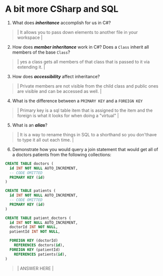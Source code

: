 # A bit more CSharp and SQL
1. What does ***inheritance*** accomplish for us in C#?

  > | It allows you to pass down elements to another file in your workspace |

2. How does ***member inheritance*** work in C#? Does a `Class` inherit all members of the base `Class`?

  > | yes a class gets all members of that class that is passed to it via extending it. |

3. How does ***accessibility*** affect inheritance?

  > | Private members are not visible from the child class and public ones are visible and can be accessed as well. |

4. What is the difference between a `PRIMARY KEY` and a `FOREIGN KEY`

  > | Primary key is a sql table item that is assigned to the item and the foreign is what it looks for when doing a "virtual"  |

5. What is an ***alias***?

  > | It is a way to rename things in SQL to a shorthand so you don'thave to type it all out each time. |

6. Demonstrate how you would query a join statement that would get all of a doctors patients from the following collections:

  ```SQL
  CREATE TABLE doctors (
    id INT NOT NULL AUTO_INCREMENT,
    -- CODE OMITTED
    PRIMARY KEY (id)
  )

  CREATE TABLE patients (
    id INT NOT NULL AUTO_INCREMENT,
    -- CODE OMITTED
    PRIMARY KEY (id)
  )

  CREATE TABLE patient_doctors (
    id INT NOT NULL AUTO_INCREMENT,
    doctorId INT NOT NULL,
    patientId INT NOT NULL,

    FOREIGN KEY (doctorId)
      REFERENCES doctors(id),
    FOREIGN KEY (patientId)
      REFERENCES patients(id),
  )

  ```

  > | ANSWER HERE |
